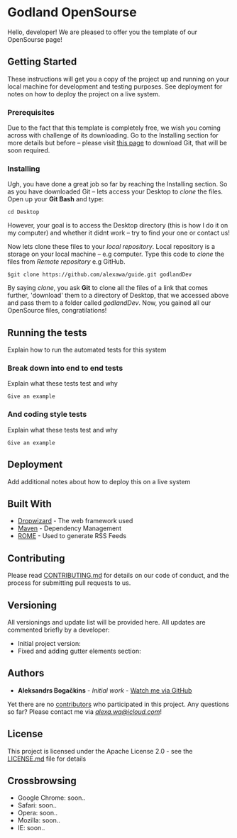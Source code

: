 # Godland OpenSourse

Hello, developer! We are pleased to offer you the template of our OpenSourse page!

## Getting Started

These instructions will get you a copy of the project up and running on your local machine for development and testing purposes. See deployment for notes on how to deploy the project on a live system.

### Prerequisites

Due to the fact that this template is completely free, we wish you coming across with challenge of its downloading. Go to the Installing section for more details but before – please visit [this page](https://git-scm.com/downloads) to download Git, that will be soon required.

### Installing

Ugh, you have done a great job so far by reaching the Installing section. So as you have downloaded Git – lets access your Desktop to *clone* the files. Open up your **Git Bash** and type:

```
cd Desktop
```

However, your goal is to access the Desktop directory (this is how I do it on my computer) and whether it didnt work – try to find your one or contact us!

Now lets clone these files to your *local repository*. Local repository is a storage on your local machine – e.g computer. Type this code to *clone* the files from *Remote repository* e.g GitHub.

```
$git clone https://github.com/alexawa/guide.git godlandDev
```

By saying *clone*, you ask **Git** to clone all the files of a link that comes further, 'download' them to a directory of Desktop, that we accessed above and pass them to a folder called *godlandDev*. Now, you gained all our OpenSource files, congratilations!

## Running the tests

Explain how to run the automated tests for this system

### Break down into end to end tests

Explain what these tests test and why

```
Give an example
```

### And coding style tests

Explain what these tests test and why

```
Give an example
```

## Deployment

Add additional notes about how to deploy this on a live system

## Built With

* [Dropwizard](http://www.dropwizard.io/1.0.2/docs/) - The web framework used
* [Maven](https://maven.apache.org/) - Dependency Management
* [ROME](https://rometools.github.io/rome/) - Used to generate RSS Feeds

## Contributing

Please read [CONTRIBUTING.md](https://gist.github.com/PurpleBooth/b24679402957c63ec426) for details on our code of conduct, and the process for submitting pull requests to us.

## Versioning

All versionings and update list will be provided here. All updates are commented briefly by a developer:
* Initial project version:
* Fixed and adding gutter elements section: 

## Authors

* **Aleksandrs Bogačkins** - *Initial work* - [Watch me via GitHub](https://github.com/alexawa)

Yet there are no [contributors](https://github.com/your/project/contributors) who participated in this project.
Any questions so far? Please contact me via *alexa.wa@icloud.com*!

## License

This project is licensed under the Apache License 2.0 - see the [LICENSE.md](LICENSE.md) file for details

## Crossbrowsing

* Google Chrome: soon..
* Safari: soon..
* Opera: soon..
* Mozilla: soon..
* IE: soon..
